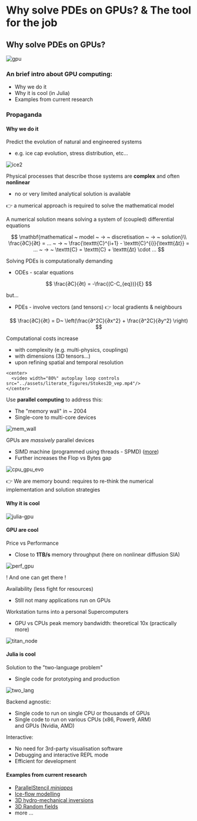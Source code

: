<!--This file was generated, do not modify it.-->
# Why solve PDEs on GPUs? & The tool for the job

## Why solve PDEs on GPUs?

![gpu](../assets/literate_figures/gpu.png)

### An brief intro about GPU computing:
- Why we do it
- Why it is cool (in Julia)
- Examples from current research

### Propaganda
#### Why we do it

Predict the evolution of natural and engineered systems
- e.g. ice cap evolution, stress distribution, etc...

![ice2](../assets/literate_figures/ice2.png)

Physical processes that describe those systems are **complex** and often **nonlinear**
- no or very limited analytical solution is available

👉 a numerical approach is required to solve the mathematical model

A numerical solution means solving a system of (coupled) differential equations

$$
\mathbf{mathematical ~ model ~ → ~ discretisation ~ → ~ solution}\\
\frac{∂C}{∂t} = ... ~ → ~ \frac{\texttt{C}^{i+1} - \texttt{C}^{i}}{\texttt{∆t}} = ... ~ → ~ \texttt{C} = \texttt{C} + \texttt{∆t} \cdot ...
$$

Solving PDEs is computationally demanding
- ODEs - scalar equations

$$ \frac{∂C}{∂t} = -\frac{(C-C_{eq})}{ξ} $$

but...

- PDEs - involve vectors (and tensors)  👉 local gradients & neighbours

$$ \frac{∂C}{∂t} = D~ \left(\frac{∂^2C}{∂x^2} + \frac{∂^2C}{∂y^2} \right) $$

Computational costs increase
- with complexity (e.g. multi-physics, couplings)
- with dimensions (3D tensors...)
- upon refining spatial and temporal resolution

~~~
<center>
  <video width="80%" autoplay loop controls src="../assets/literate_figures/Stokes2D_vep.mp4"/>
</center>
~~~

Use **parallel computing** to address this:
- The "memory wall" in ~ 2004
- Single-core to multi-core devices

![mem_wall](../assets/literate_figures/mem_wall.png)

GPUs are _massively_ parallel devices
- SIMD machine (programmed using threads - SPMD) ([more](https://safari.ethz.ch/architecture/fall2020/lib/exe/fetch.php?media=onur-comparch-fall2020-lecture24-simdandgpu-afterlecture.pdf))
- Further increases the Flop vs Bytes gap

![cpu_gpu_evo](../assets/literate_figures/cpu_gpu_evo.png)

👉 We are memory bound: requires to re-think the numerical implementation and solution strategies

#### Why it is cool

![julia-gpu](../assets/literate_figures/julia-gpu.png)

#### GPU are cool
Price vs Performance
- Close to **1TB/s** memory throughput (here on nonlinear diffusion SIA)

![perf_gpu](../assets/literate_figures/perf_gpu.png)

! And one can get there !

Availability (less fight for resources)
- Still not many applications run on GPUs

Workstation turns into a personal Supercomputers
- GPU vs CPUs peak memory bandwidth: theoretical 10x (practically more)

![titan_node](../assets/literate_figures/titan_node.jpg)

#### Julia is cool
Solution to the "two-language problem"
- Single code for prototyping and production

![two_lang](../assets/literate_figures/two_lang.png)

Backend agnostic:
- Single code to run on single CPU or thousands of GPUs
- Single code to run on various CPUs (x86, Power9, ARM) \
  and GPUs (Nvidia, AMD)

Interactive:
- No need for 3rd-party visualisation software
- Debugging and interactive REPL mode
- Efficient for development

#### Examples from current research

- [ParallelStencil _miniapps_](https://github.com/omlins/ParallelStencil.jl#miniapp-content)
- [Ice-flow modelling](https://github.com/luraess/julia-parallel-course-EGU21#greenlands-ice-cap-evolution)
- [3D hydro-mechanical inversions](https://github.com/PTsolvers/PseudoTransientAdjoint.jl#3d-hydro-mechanically-constrained-inversion)
- [3D Random fields](https://github.com/luraess/ParallelRandomFields.jl#parallelrandomfieldsjl)
- more ...

